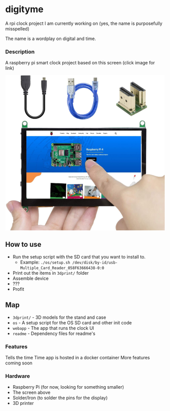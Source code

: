# digityme
A rpi clock project I am currently working on (yes, the name is purposefully misspelled)

The name is a wordplay on digital and time. 

### Description
A raspberry pi smart clock project based on this screen (click image for link)

[![Screen image](readme/screen_link.jpg?raw=true)](https://www.amazon.com/gp/product/B07VV7RL7Y/)

## How to use
 - Run the setup script with the SD card that you want to install to. 
   - Example: `./os/setup.sh /dev/disk/by-id/usb-Multiple_Card_Reader_058F63666438-0:0`
 - Print out the items in `3dprint/` folder
 - Assemble device
 - ???
 - Profit

## Map
 - `3dprint/` - 3D models for the stand and case
 - `os` - A setup script for the OS SD card and other init code
 - `webapp` - The app that runs the clock UI
 - `readme` - Dependency files for readme's

### Features
Tells the time
Time app is hosted in a docker container
More features coming soon

### Hardware
 - Raspberry Pi (for now, looking for something smaller)
 - The screen above
 - Solder/Iron (to solder the pins for the display)
 - 3D printer
